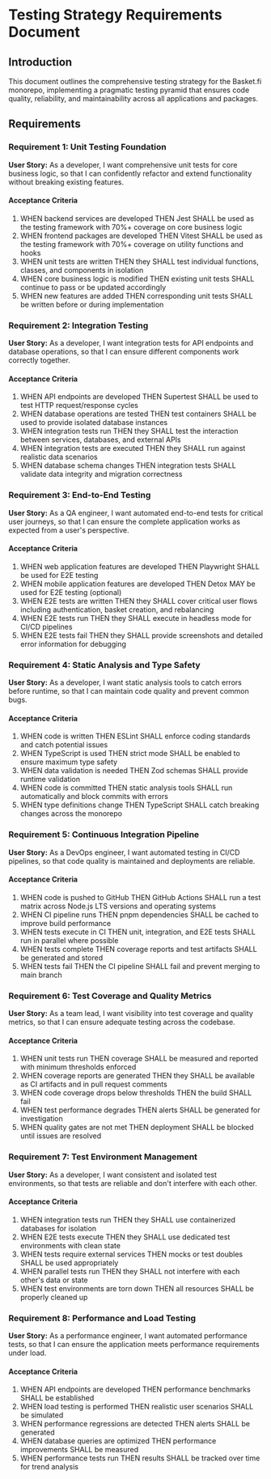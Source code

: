 # Testing Strategy Requirements Document

## Introduction

This document outlines the comprehensive testing strategy for the Basket.fi monorepo, implementing a pragmatic testing pyramid that ensures code quality, reliability, and maintainability across all applications and packages.

## Requirements

### Requirement 1: Unit Testing Foundation

**User Story:** As a developer, I want comprehensive unit tests for core business logic, so that I can confidently refactor and extend functionality without breaking existing features.

#### Acceptance Criteria

1. WHEN backend services are developed THEN Jest SHALL be used as the testing framework with 70%+ coverage on core business logic
2. WHEN frontend packages are developed THEN Vitest SHALL be used as the testing framework with 70%+ coverage on utility functions and hooks
3. WHEN unit tests are written THEN they SHALL test individual functions, classes, and components in isolation
4. WHEN core business logic is modified THEN existing unit tests SHALL continue to pass or be updated accordingly
5. WHEN new features are added THEN corresponding unit tests SHALL be written before or during implementation

### Requirement 2: Integration Testing

**User Story:** As a developer, I want integration tests for API endpoints and database operations, so that I can ensure different components work correctly together.

#### Acceptance Criteria

1. WHEN API endpoints are developed THEN Supertest SHALL be used to test HTTP request/response cycles
2. WHEN database operations are tested THEN test containers SHALL be used to provide isolated database instances
3. WHEN integration tests run THEN they SHALL test the interaction between services, databases, and external APIs
4. WHEN integration tests are executed THEN they SHALL run against realistic data scenarios
5. WHEN database schema changes THEN integration tests SHALL validate data integrity and migration correctness

### Requirement 3: End-to-End Testing

**User Story:** As a QA engineer, I want automated end-to-end tests for critical user journeys, so that I can ensure the complete application works as expected from a user's perspective.

#### Acceptance Criteria

1. WHEN web application features are developed THEN Playwright SHALL be used for E2E testing
2. WHEN mobile application features are developed THEN Detox MAY be used for E2E testing (optional)
3. WHEN E2E tests are written THEN they SHALL cover critical user flows including authentication, basket creation, and rebalancing
4. WHEN E2E tests run THEN they SHALL execute in headless mode for CI/CD pipelines
5. WHEN E2E tests fail THEN they SHALL provide screenshots and detailed error information for debugging

### Requirement 4: Static Analysis and Type Safety

**User Story:** As a developer, I want static analysis tools to catch errors before runtime, so that I can maintain code quality and prevent common bugs.

#### Acceptance Criteria

1. WHEN code is written THEN ESLint SHALL enforce coding standards and catch potential issues
2. WHEN TypeScript is used THEN strict mode SHALL be enabled to ensure maximum type safety
3. WHEN data validation is needed THEN Zod schemas SHALL provide runtime validation
4. WHEN code is committed THEN static analysis tools SHALL run automatically and block commits with errors
5. WHEN type definitions change THEN TypeScript SHALL catch breaking changes across the monorepo

### Requirement 5: Continuous Integration Pipeline

**User Story:** As a DevOps engineer, I want automated testing in CI/CD pipelines, so that code quality is maintained and deployments are reliable.

#### Acceptance Criteria

1. WHEN code is pushed to GitHub THEN GitHub Actions SHALL run a test matrix across Node.js LTS versions and operating systems
2. WHEN CI pipeline runs THEN pnpm dependencies SHALL be cached to improve build performance
3. WHEN tests execute in CI THEN unit, integration, and E2E tests SHALL run in parallel where possible
4. WHEN tests complete THEN coverage reports and test artifacts SHALL be generated and stored
5. WHEN tests fail THEN the CI pipeline SHALL fail and prevent merging to main branch

### Requirement 6: Test Coverage and Quality Metrics

**User Story:** As a team lead, I want visibility into test coverage and quality metrics, so that I can ensure adequate testing across the codebase.

#### Acceptance Criteria

1. WHEN unit tests run THEN coverage SHALL be measured and reported with minimum thresholds enforced
2. WHEN coverage reports are generated THEN they SHALL be available as CI artifacts and in pull request comments
3. WHEN code coverage drops below thresholds THEN the build SHALL fail
4. WHEN test performance degrades THEN alerts SHALL be generated for investigation
5. WHEN quality gates are not met THEN deployment SHALL be blocked until issues are resolved

### Requirement 7: Test Environment Management

**User Story:** As a developer, I want consistent and isolated test environments, so that tests are reliable and don't interfere with each other.

#### Acceptance Criteria

1. WHEN integration tests run THEN they SHALL use containerized databases for isolation
2. WHEN E2E tests execute THEN they SHALL use dedicated test environments with clean state
3. WHEN tests require external services THEN mocks or test doubles SHALL be used appropriately
4. WHEN parallel tests run THEN they SHALL not interfere with each other's data or state
5. WHEN test environments are torn down THEN all resources SHALL be properly cleaned up

### Requirement 8: Performance and Load Testing

**User Story:** As a performance engineer, I want automated performance tests, so that I can ensure the application meets performance requirements under load.

#### Acceptance Criteria

1. WHEN API endpoints are developed THEN performance benchmarks SHALL be established
2. WHEN load testing is performed THEN realistic user scenarios SHALL be simulated
3. WHEN performance regressions are detected THEN alerts SHALL be generated
4. WHEN database queries are optimized THEN performance improvements SHALL be measured
5. WHEN performance tests run THEN results SHALL be tracked over time for trend analysis